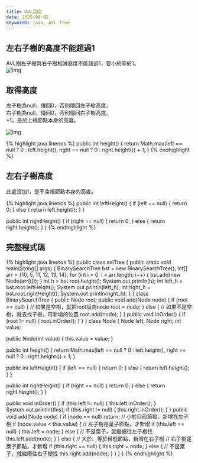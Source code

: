 ```yaml
---
title: AVL高度
date: 2025-08-02
keywords: java, AVL Tree
---
```

## 左右子樹的高度不能超過1
AVL樹左子樹與右子樹相減高度不能超過1，要小於等於1。<br>
![img]({{site.imgurl}}/java_datastruct/avl_h.png)<br>

## 取得高度
左子樹為null，傳回0，否則傳回左子樹高度。<br>
右子樹為null，傳回0，否則傳回右子樹高度。<br>
\+1，是加上根節點本身的高度。<br>

![img]({{site.imgurl}}/java_datastruct/avl_h2.png)

{% highlight java linenos %}
  public int height() {
    return Math.max(left == null ? 0 : left.height(),
        right == null ? 0 : right.height()) + 1;
  }
{% endhighlight %}

## 左右子樹高度
此處沒加1，是不含根節點本身的高度。

{% highlight java linenos %}
  public int leftHeight() {
    if (left == null) {
      return 0;
    } else {
     return left.height();
    }
  }

  public int rightHeight() {
    if (right == null) {
      return 0;
    } else {
      return right.height();
    }
  }
{% endhighlight %}

## 完整程式碼
{% highlight java linenos %}
public class avlTree {
  public static void main(String[] args) {
    BinarySearchTree bst = new BinarySearchTree();
    int[] arr = {10, 5, 11, 12, 13, 14};
    for (int i = 0; i < arr.length; i++) {
      bst.add(new Node(arr[i]));
    }
    int h = bst.root.height();
    System.out.println(h);
    int left_h = bst.root.leftHeight();
    System.out.println(left_h);
    int right_h = bst.root.rightHeight();
    System.out.println(right_h);
  }
}
class BinarySearchTree {
  public Node root;
  public void add(Node node) {
    if (root == null) {
      // 如果是空樹，就把root設為node
      root = node;
    } else {
      // 如果不是空樹，就去找子樹，可新增的位罝
      root.add(node);
    }
  }
  public void inOrder() {
    if (root != null) {
      root.inOrder();
    }
  }
}
class Node {
  Node left;
  Node right;
  int value;

  public Node(int value) {
    this.value = value;
  }
  
  public int height() {
    return Math.max(left == null ? 0 : left.height(),
        right == null ? 0 : right.height()) + 1;
  }

  public int leftHeight() {
    if (left == null) {
      return 0;
    } else {
     return left.height();
    }
  }

  public int rightHeight() {
    if (right == null) {
      return 0;
    } else {
      return right.height();
    }
  }

  public void inOrder() {
    if (this.left != null) {
      this.left.inOrder();
    }
    System.out.println(this);
    if (this.right != null) {
      this.right.inOrder();
    }
  }
  public void add(Node node) {
    if (node == null) return;
    // 小於目前節點，新增在左子樹
    if (node.value < this.value) {
      // 左子樹是葉子節點，才新增
      if (this.left == null) {
        this.left = node;
      } else { // 不是葉子，就繼續往左子樹找
        this.left.add(node);
      }
    } else {
      // 大於、等於目前節點，新增在右子樹
      // 右子樹是葉子節點，才新增
      if (this.right == null) {
        this.right = node;
      } else { // 不是葉子，就繼續往右子樹找
        this.right.add(node);
      }
    }
  }
}
{% endhighlight %}